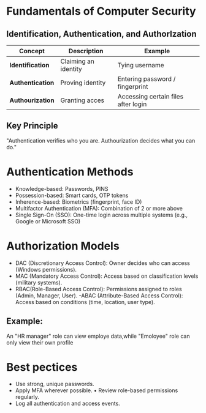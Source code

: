 # Fundamentals of Computer Security
## Identification, Authentication, and AuthorIzation

| Concept             | Description           | Example                             |
|-----------------    |------------------     |---------------------                |
|**Identification**   | Claiming an identity  | Tying username                      |
|**Authentication**   | Proving identity      | Entering password / fingerprint     |
|**Authourization**   | Granting acces        | Accessing certain files after login |

## Key Principle
"Authentication verifies who you are. Authourization decides what you can do."

# Authentication Methods
- Knowledge-based: Passwords, PINS
- Possession-based: Smart cards, OTP tokens
- Inherence-based: Biometrics (fingerprint, face ID)
- Multifactor Authentication (MFA): Combination of 2 or more above
- Single Sign-On (SSO): One-time login across multiple systems (e.g., Google or Microsoft SSO)

# Authorization Models
- DAC (Discretionary Access Control): Owner decides who can access (Windows permissions).
- MAC (Mandatory Access Control): Access based on classification levels (military systems).
- RBAC(Role-Based Access Control): Permissions assigned to roles (Admin, Manager, User).
-ABAC (Attribute-Based Access Control): Access based on conditions (time, location, user type).

## Example:
An "HR manager" role can view employe data,while "Emoloyee" role can only view their own profile

# Best pectices

- Use strong, unique passwords.
- Apply MFA wherever possible.
• Review role-based permissions regularly.
- Log all authentication and access events.
